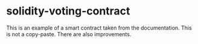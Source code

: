 # solidity-voting-contract
This is an example of a smart contract taken from the documentation. This is not a copy-paste. There are also improvements.
